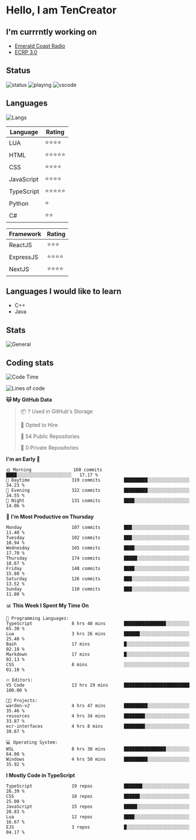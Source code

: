 # Hello, I am TenCreator

## I'm currrntly working on
- [Emerald Coast Radio](https://listen.emeraldcoastrp.com/)
- [ECRP 3.0](http://github.com/Emerald-Coast-Roleplay/)

## Status
![status](https://api.statusbadges.me/badge/status/518334475038359555?simple=true&style=for-the-badge)
![playing](https://api.statusbadges.me/badge/playing/518334475038359555?style=for-the-badge)
![vscode](https://api.statusbadges.me/badge/vscode/518334475038359555?style=for-the-badge)

## Languages
![Langs](https://github-readme-stats.vercel.app/api/top-langs/?username=tencreator&layout=compact&theme=radical)


|Language|Rating|
|--------|------|
|LUA|⭐️⭐️⭐️⭐️|
|HTML|⭐️⭐️⭐️⭐️⭐️|
|CSS|⭐️⭐️⭐️⭐️|
|JavaScript|⭐️⭐️⭐️⭐️|
|TypeScript|⭐️⭐️⭐️⭐️⭐️|
|Python|⭐️|
|C#|⭐️⭐️ |

|Framework|Rating|
|--------|------|
|ReactJS|⭐️⭐️⭐|
|ExpressJS|⭐️⭐️⭐️⭐️|
|NextJS|⭐️⭐️⭐⭐️|

## Languages I would like to learn
- C++
- Java

## Stats
![General](https://github-readme-stats.vercel.app/api?username=tencreator&show_icons=true&theme=radical)

## Coding stats

<!--START_SECTION:waka-->
![Code Time](http://img.shields.io/badge/Code%20Time-281%20hrs%2036%20mins-blue)

![Lines of code](https://img.shields.io/badge/From%20Hello%20World%20I%27ve%20Written-1.3%20million%20lines%20of%20code-blue)

**🐱 My GitHub Data** 

> 📦 ? Used in GitHub's Storage 
 > 
> 💼 Opted to Hire
 > 
> 📜 54 Public Repositories 
 > 
> 🔑 0 Private Repositories 
 > 
**I'm an Early 🐤** 

```text
🌞 Morning                160 commits         ████░░░░░░░░░░░░░░░░░░░░░   17.17 % 
🌆 Daytime                319 commits         █████████░░░░░░░░░░░░░░░░   34.23 % 
🌃 Evening                322 commits         █████████░░░░░░░░░░░░░░░░   34.55 % 
🌙 Night                  131 commits         ████░░░░░░░░░░░░░░░░░░░░░   14.06 % 
```
📅 **I'm Most Productive on Thursday** 

```text
Monday                   107 commits         ███░░░░░░░░░░░░░░░░░░░░░░   11.48 % 
Tuesday                  102 commits         ███░░░░░░░░░░░░░░░░░░░░░░   10.94 % 
Wednesday                165 commits         ████░░░░░░░░░░░░░░░░░░░░░   17.70 % 
Thursday                 174 commits         █████░░░░░░░░░░░░░░░░░░░░   18.67 % 
Friday                   148 commits         ████░░░░░░░░░░░░░░░░░░░░░   15.88 % 
Saturday                 126 commits         ███░░░░░░░░░░░░░░░░░░░░░░   13.52 % 
Sunday                   110 commits         ███░░░░░░░░░░░░░░░░░░░░░░   11.80 % 
```


📊 **This Week I Spent My Time On** 

```text
💬 Programming Languages: 
TypeScript               8 hrs 48 mins       ████████████████░░░░░░░░░   65.30 % 
Lua                      3 hrs 26 mins       ██████░░░░░░░░░░░░░░░░░░░   25.48 % 
Bash                     17 mins             █░░░░░░░░░░░░░░░░░░░░░░░░   02.18 % 
Markdown                 17 mins             █░░░░░░░░░░░░░░░░░░░░░░░░   02.13 % 
CSS                      8 mins              ░░░░░░░░░░░░░░░░░░░░░░░░░   01.10 % 

🔥 Editors: 
VS Code                  13 hrs 29 mins      █████████████████████████   100.00 % 

🐱‍💻 Projects: 
warden-v2                4 hrs 47 mins       █████████░░░░░░░░░░░░░░░░   35.46 % 
resources                4 hrs 34 mins       ████████░░░░░░░░░░░░░░░░░   33.87 % 
ecr-interfaces           4 hrs 8 mins        ████████░░░░░░░░░░░░░░░░░   30.67 % 

💻 Operating System: 
WSL                      8 hrs 38 mins       ████████████████░░░░░░░░░   64.08 % 
Windows                  4 hrs 50 mins       █████████░░░░░░░░░░░░░░░░   35.92 % 
```

**I Mostly Code in TypeScript** 

```text
TypeScript               19 repos            ███████░░░░░░░░░░░░░░░░░░   26.39 % 
CSS                      18 repos            ██████░░░░░░░░░░░░░░░░░░░   25.00 % 
JavaScript               15 repos            █████░░░░░░░░░░░░░░░░░░░░   20.83 % 
Lua                      12 repos            ████░░░░░░░░░░░░░░░░░░░░░   16.67 % 
EJS                      3 repos             █░░░░░░░░░░░░░░░░░░░░░░░░   04.17 % 
```




<!--END_SECTION:waka-->
